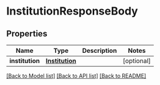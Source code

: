 # InstitutionResponseBody

## Properties
Name | Type | Description | Notes
------------ | ------------- | ------------- | -------------
**institution** | [**Institution**](Institution.md) |  | [optional] 

[[Back to Model list]](../README.md#documentation-for-models) [[Back to API list]](../README.md#documentation-for-api-endpoints) [[Back to README]](../README.md)


